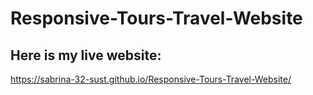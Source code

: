 # Responsive-Tours-Travel-Website
## Here is  my live website: 
https://sabrina-32-sust.github.io/Responsive-Tours-Travel-Website/
